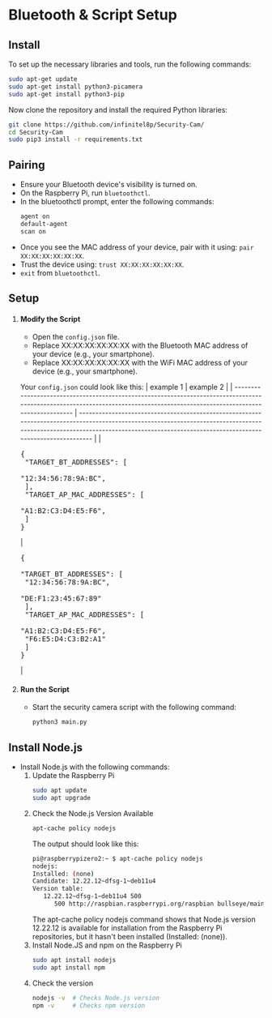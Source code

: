 # Bluetooth & Script Setup
## Install 

To set up the necessary libraries and tools, run the following commands:

```bash
sudo apt-get update
sudo apt-get install python3-picamera
sudo apt-get install python3-pip
```

Now clone the repository and install the required Python libraries:

```bash
git clone https://github.com/infinitel8p/Security-Cam/
cd Security-Cam
sudo pip3 install -r requirements.txt
```

## Pairing
- Ensure your Bluetooth device's visibility is turned on.
- On the Raspberry Pi, run `bluetoothctl`.
- In the bluetoothctl prompt, enter the following commands:
   ```bash
   agent on
   default-agent
   scan on
   ```
- Once you see the MAC address of your device, pair with it using: `pair XX:XX:XX:XX:XX:XX`.
- Trust the device using: `trust XX:XX:XX:XX:XX:XX`.
- `exit` from `bluetoothctl`.

## Setup
1. #### Modify the Script
   - Open the `config.json` file.
   - Replace XX:XX:XX:XX:XX:XX with the Bluetooth MAC address of your device (e.g., your smartphone).
   - Replace XX:XX:XX:XX:XX:XX with the WiFi MAC address of your device (e.g., your smartphone).
   
   Your `config.json` could look like this:
    | example 1                                                                                                                                                                    | example 2                                                                                                                                                                                                                          |
    | ---------------------------------------------------------------------------------------------------------------------------------------------------------------------------- | ---------------------------------------------------------------------------------------------------------------------------------------------------------------------------------------------------------------------------------- |
    | <pre lang="json">{<br>    "TARGET_BT_ADDRESSES": [<br>    "12:34:56:78:9A:BC",<br>    ],<br>    "TARGET_AP_MAC_ADDRESSES": [<br>    "A1:B2:C3:D4:E5:F6",<br>    ]<br>}</pre> | <pre lang="json">{<br>    "TARGET_BT_ADDRESSES": [<br>    "12:34:56:78:9A:BC",<br>    "DE:F1:23:45:67:89"<br>    ],<br>    "TARGET_AP_MAC_ADDRESSES": [<br>    "A1:B2:C3:D4:E5:F6",<br>    "F6:E5:D4:C3:B2:A1"<br>    ]<br>}</pre> |

2. #### Run the Script
   - Start the security camera script with the following command:
       ```bash
       python3 main.py
       ```

## Install Node.js
- Install Node.js with the following commands:
   1. Update the Raspberry Pi
      ```bash
      sudo apt update
      sudo apt upgrade
      ```
   2. Check the Node.js Version Available
      ```bash
      apt-cache policy nodejs
      ```
      The output should look like this:
      ```bash
      pi@raspberrypizero2:~ $ apt-cache policy nodejs
      nodejs:
      Installed: (none)
      Candidate: 12.22.12~dfsg-1~deb11u4
      Version table:
         12.22.12~dfsg-1~deb11u4 500
            500 http://raspbian.raspberrypi.org/raspbian bullseye/main armhf Packages
      ```
      The apt-cache policy nodejs command shows that Node.js version 12.22.12 is available for installation from the Raspberry Pi repositories, but it hasn't been installed (Installed: (none)).
   3. Install Node.JS and npm on the Raspberry Pi
      ```bash
      sudo apt install nodejs
      sudo apt install npm
      ```
   4. Check the version
      ```bash
      nodejs -v  # Checks Node.js version
      npm -v     # Checks npm version
      ```